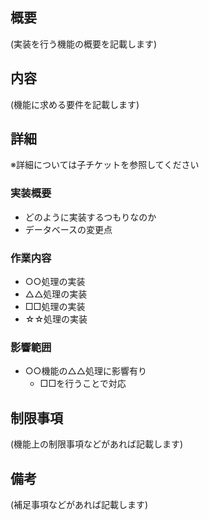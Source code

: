 概要
---------------------

(実装を行う機能の概要を記載します)

内容
---------------------

(機能に求める要件を記載します)

詳細
---------------------

※詳細については子チケットを参照してください

### 実装概要

* どのように実装するつもりなのか
* データベースの変更点

### 作業内容

* ○○処理の実装
* △△処理の実装
* □□処理の実装
* ☆☆処理の実装

### 影響範囲

* ○○機能の△△処理に影響有り
    * □□を行うことで対応

制限事項
---------------------

(機能上の制限事項などがあれば記載します)

備考
---------------------

(補足事項などがあれば記載します)


